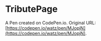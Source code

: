 # TributePage

A Pen created on CodePen.io. Original URL: [https://codepen.io/watz/pen/MJopjN](https://codepen.io/watz/pen/MJopjN).

